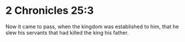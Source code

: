 # 2 Chronicles 25:3

Now it came to pass, when the kingdom was established to him, that he slew his servants that had killed the king his father.